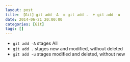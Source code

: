 ```yaml
---
layout: post
title: 【Git】git add -A  = git add .  + git add -u
date: 2014-06-21 20:00:00
categories: [Git]
tags: []
---
```

- `git add -A` stages All
- `git add .` stages
 new and modified, without deleted
- `git add -u` stages
 modified and deleted, without new

